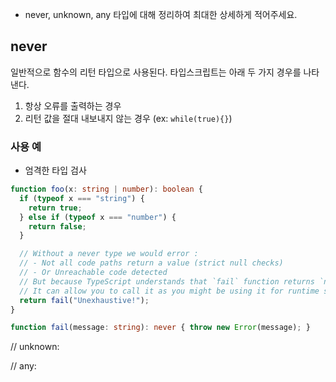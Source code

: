 
* never, unknown, any 타입에 대해 정리하여 최대한 상세하게 적어주세요.

## never

일반적으로 함수의 리턴 타입으로 사용된다. 타입스크립트는 아래 두 가지 경우를 나타낸다.

1. 항상 오류를 출력하는 경우
2. 리턴 값을 절대 내보내지 않는 경우 (ex: `while(true){}`)

### 사용 예

* 엄격한 타입 검사

```typescript
function foo(x: string | number): boolean {
  if (typeof x === "string") {
    return true;
  } else if (typeof x === "number") {
    return false;
  }

  // Without a never type we would error :
  // - Not all code paths return a value (strict null checks)
  // - Or Unreachable code detected
  // But because TypeScript understands that `fail` function returns `never`
  // It can allow you to call it as you might be using it for runtime safety / exhaustive checks.
  return fail("Unexhaustive!");
}

function fail(message: string): never { throw new Error(message); }
```

// unknown:

// any:

